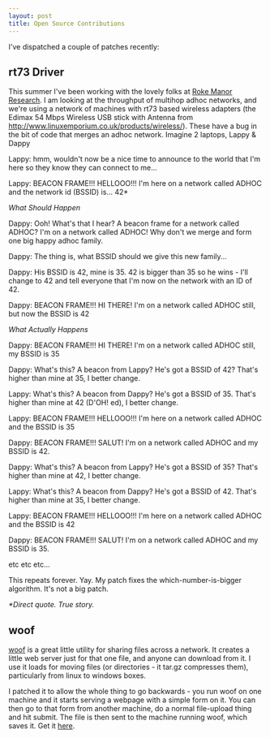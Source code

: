 ```yaml
---
layout: post
title: Open Source Contributions
---
```

I've dispatched a couple of patches recently:
<h2>rt73 Driver</h2><p>This summer I've been working with the lovely folks at <a href="http://www.roke.co.uk/">Roke Manor Research</a>. I am looking at the throughput of multihop adhoc networks, and we're using a network of machines with rt73 based wireless adapters (the Edimax 54 Mbps Wireless USB stick with Antenna from <a href="http://www.linuxemporium.co.uk/products/wireless/">http://www.linuxemporium.co.uk/products/wireless/</a>). These have a bug in the bit of code that merges an adhoc network. Imagine 2 laptops, Lappy &amp; Dappy</p><p>Lappy: hmm, wouldn't now be a nice time to announce to the world that I'm here so they know they can connect to me...</p><p>Lappy: BEACON FRAME!!! HELLOOO!!! I'm here on a network called ADHOC and the network id (BSSID) is... 42*
</p><p><span style="font-style: italic;">What Should Happen</span></p><p>Dappy: Ooh! What's that I hear? A beacon frame for a network called ADHOC? I'm on a network called ADHOC! Why don't we merge and form one big happy adhoc family.</p><p>Dappy: The thing is, what BSSID should we give this new family...</p><p><span style="font-style: italic;"></span>Dappy: His BSSID is 42, mine is 35. 42 is bigger than 35 so he wins - I'll change to 42 and tell everyone that I'm now on the network with an ID of 42.</p><p>Dappy: BEACON FRAME!!! HI THERE! I'm on a network called ADHOC still, but now the BSSID is 42</p><p><span style="font-style: italic;">What Actually Happens</span></p><p>Dappy: BEACON FRAME!!! HI THERE! I'm on a network called ADHOC still, my BSSID is 35
</p><p>Dappy: What's this? A beacon from Lappy? He's got a BSSID of 42? That's higher than mine at 35, I better change.</p><p>Lappy: What's this? A beacon from Dappy? He's got a BSSID of 35. That's higher than mine at 42 (D'OH! ed), I better change.
</p><p>Lappy: BEACON FRAME!!! HELLOOO!!! I'm here on a network called ADHOC and the BSSID is 35</p><p>Dappy: BEACON FRAME!!! SALUT! I'm on a network called ADHOC and my BSSID is 42.</p><p>Dappy: What's this? A beacon from Lappy? He's got a BSSID of 35? That's higher than mine at 42, I better change.</p> <p>Lappy: What's this? A beacon from Dappy? He's got a BSSID of 42. That's higher than mine at 35, I better change.
</p> <p>Lappy: BEACON FRAME!!! HELLOOO!!! I'm here on a network called ADHOC and the BSSID is 42</p> <p>Dappy: BEACON FRAME!!! SALUT! I'm on a network called ADHOC and my BSSID is 35.</p><p>etc etc etc...
</p><p>This repeats forever. Yay. My patch fixes the which-number-is-bigger algorithm. It's not a big patch.
</p><p><em>*Direct quote. True story.</em></p><h2>woof</h2><p><a href="http://www.home.unix-ag.org/simon/woof.html">woof</a> is a great little utility for sharing files across a network. It creates a little web server just for that one file, and anyone can download from it. I use it loads for moving files (or directories - it tar.gz compresses them), particularly from linux to windows boxes.</p><p>I patched it to allow the whole thing to go backwards - you run woof on one machine and it starts serving a webpage with a simple form on it. You can then go to that form from another machine, do a normal file-upload thing and hit submit. The file is then sent to the machine running woof, which saves it. Get it <a href="http://sites.google.com/a/secomputing.co.uk/code/Home/woof-up.tar.gz?attredirects=0">here</a>.</p><div class="blogger-post-footer"><img width='1' height='1' src='https://blogger.googleusercontent.com/tracker/6550447907550133610-4845515990821785603?l=www.secomputing.co.uk' alt='' /></div>